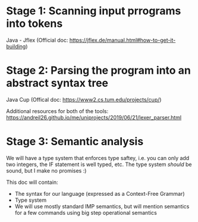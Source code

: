 # Stage 1: Scanning input prrograms into tokens

Java - Jflex (Official doc: https://jflex.de/manual.html#how-to-get-it-building)

# Stage 2: Parsing the program into an abstract syntax tree

Java Cup (Offical doc: https://www2.cs.tum.edu/projects/cup/)

Additional resources for both of the tools:
https://andreil26.github.io/me/uniprojects/2019/06/21/lexer_parser.html

# Stage 3: Semantic analysis

We will have a type system that enforces type saftey, i.e. you can only add two integers, the IF statement is well typed, etc. The type system _should_ be sound, but I make no promises :)

This doc will contain:

- The syntax for our language (expressed as a Context-Free Grammar)
- Type system
- We will use mostly standard IMP semantics, but will mention semantics for a few commands using big step operational semantics
